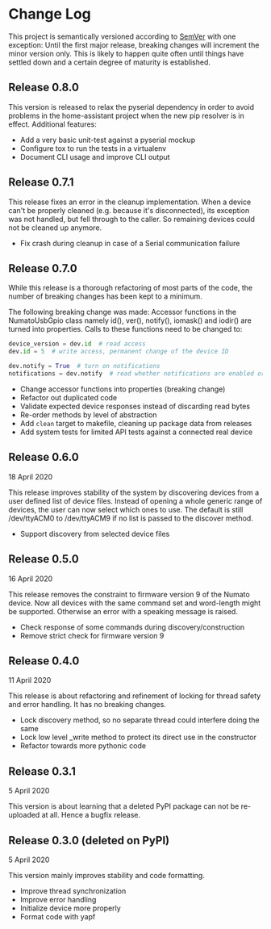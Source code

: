 Change Log
==========

This project is semantically versioned according to
[SemVer](http://www.semver.org) with one exception: Until the first major
release, breaking changes will increment the minor version only. This is likely
to happen quite often until things have settled down and a certain degree of
maturity is established.

Release 0.8.0
-------------

This version is released to relax the pyserial dependency in order to avoid
problems in the home-assistant project when the new pip resolver is in effect.
Additional features:

- Add a very basic unit-test against a pyserial mockup
- Configure tox to run the tests in a virtualenv
- Document CLI usage and improve CLI output

Release 0.7.1
-------------

This release fixes an error in the cleanup implementation. When a device can't
be properly cleaned  (e.g. because it's disconnected), its exception was not
handled, but fell through to the caller. So remaining devices could not be
cleaned up anymore.

- Fix crash during cleanup in case of a Serial communication failure

Release 0.7.0
-------------

While this release is a thorough refactoring of most parts of the code, the
number of breaking changes has been kept to a minimum.

The following breaking change was made: Accessor functions in the NumatoUsbGpio
class namely id(), ver(), notify(), iomask() and iodir() are turned into
properties. Calls to these functions need to be changed to:

```python
device_version = dev.id  # read access
dev.id = 5  # write access, permanent change of the device ID

dev.notify = True  # turn on notifications
notifications = dev.notify  # read whether notifications are enabled or not
```

- Change accessor functions into properties (breaking change)
- Refactor out duplicated code
- Validate expected device responses instead of discarding read bytes
- Re-order methods by level of abstraction
- Add `clean` target to makefile, cleaning up package data from releases
- Add system tests for limited API tests against a connected real device

Release 0.6.0
-------------

18 April 2020

This release improves stability of the system by discovering devices from a
user defined list of device files. Instead of opening a whole generic range of
devices, the user can now select which ones to use. The default is still
/dev/ttyACM0 to /dev/ttyACM9 if no list is passed to the discover method.

- Support discovery from selected device files

Release 0.5.0
-------------

16 April 2020

This release removes the constraint to firmware version 9 of the Numato device.
Now all devices with the same command set and word-length might be supported.
Otherwise an error with a speaking message is raised.

- Check response of some commands during discovery/construction
- Remove strict check for firmware version 9

Release 0.4.0
-------------

11 April 2020

This release is about refactoring and refinement of locking for thread safety
and error handling. It has no breaking changes.

- Lock discovery method, so no separate thread could interfere doing the same
- Lock low level _write method to protect its direct use in the constructor
- Refactor towards more pythonic code

Release 0.3.1
-------------

5 April 2020

This version is about learning that a deleted PyPI package can not be
re-uploaded at all. Hence a bugfix release.

Release 0.3.0 (deleted on PyPI)
-------------

5 April 2020

This version mainly improves stability and code formatting.

- Improve thread synchronization
- Improve error handling
- Initialize device more properly
- Format code with yapf
